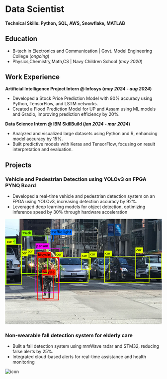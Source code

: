 # Data Scientist

#### Technical Skills: Python, SQL, AWS, Snowflake, MATLAB

## Education
- B-tech in Electronics and Communication | Govt. Model Engineering College (_ongoing_)								       		
- Physics,Chemistry,Math,CS	| Navy Children School (_may 2020_)	 			        	


## Work Experience
**Artificial Intelligence Project Intern @ Infosys (_may 2024 - aug 2024_)**
- Developed a Stock Price Prediction Model with 90% accuracy using Python, TensorFlow, and LSTM networks.
- Created a Flood Prediction Model for UP and Assam using ML models and Gradio, improving prediction efficiency by
 20%.

**Data Science Intern @ IBM SkillBuild (_jan 2024 - mar 2024_)**
-  Analyzed and visualized large datasets using Python and R, enhancing model accuracy by 15%.
- Built predictive models with Keras and TensorFlow, focusing on result interpretation and evaluation.

## Projects
###  Vehicle and Pedestrian Detection using YOLOv3 on FPGA PYNQ Board 

 - Developed a real-time vehicle and pedestrian detection system on an FPGA using YOLOv3, increasing detection
 accuracy by 92%.
- Leveraged deep learning models for object detection, optimizing inference speed by 30% through hardware
 acceleration 

![yolo pynq-z2](/assets/2.png)

### Non-wearable fall detection system for elderly care

- Built a fall detection system using mmWave radar and STM32, reducing false alerts by 25%.
- Integrated cloud-based alerts for real-time assistance and health monitoring

![icon](/assets/img/1.jpeg)
